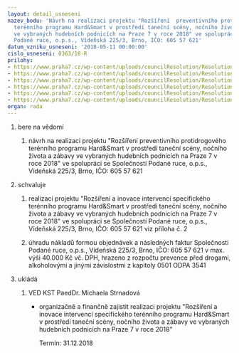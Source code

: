 ```yaml
---
layout: detail_usneseni
nazev_bodu: 'Návrh na realizaci projektu "Rozšíření  preventivního protidrogového
  terénního programu Hard&Smart v prostředí taneční scény, nočního života a zábavy
  ve vybraných hudebních podnicích na Praze 7 v roce 2018" ve spolupráci se Společností
  Podané ruce, o.p.s., Vídeňská 225/3, Brno, IČO: 605 57 621'
datum_vzniku_usneseni: '2018-05-11 00:00:00'
cislo_usneseni: 0363/18-R
prilohy:
- https://www.praha7.cz/wp-content/uploads/councilResolution/Resolutions/29866/export/duvodova_zprava__zverejnit_1~353753.doc
- https://www.praha7.cz/wp-content/uploads/councilResolution/Resolutions/29866/export/projekt~353752.docx
- https://www.praha7.cz/wp-content/uploads/councilResolution/Resolutions/29866/export/vypis735638~353751.pdf
- https://www.praha7.cz/wp-content/uploads/councilResolution/Resolutions/29866/export/stanoviskoOPPUVCR~353750.pdf
- https://www.praha7.cz/wp-content/uploads/councilResolution/Resolutions/29866/export/stanoviskoANO~353749.pdf
- https://www.praha7.cz/wp-content/uploads/councilResolution/Resolutions/29866/export/export~353922.pdf
organ: rada
---
```

<ol class="urzList_view" id="urzList">
<li class="urzClass1" id=""><span name="1">bere na vědomí</span>
<ol class="urzOlClass decimal ">
<li class="urzClass2" style="TEXT-ALIGN: left" id=""><span><p>návrh na realizaci projektu "Rozšíření preventivního protidrogového terénního programu Hard&amp;Smart v prostředí taneční scény, nočního života a zábavy ve vybraných hudebních podnicích na Praze 7 v roce 2018" ve spolupráci se Společností Podané ruce, o.p.s., Vídeňská 225/3, Brno, IČO: 605 57 621</p></span></li></ol></li>
<li class="urzClass1" id=""><span name="24">schvaluje</span>
<ol class="urzOlClass decimal ">
<li class="urzClass2" style="TEXT-ALIGN: left" id=""><span><p>realizaci projektu "Rozšíření a inovace intervencí specifického terénního programu Hard&amp;Smart v prostředí taneční scény, nočního života a zábavy ve vybraných hudebních podnicích na Praze 7 v roce 2018" ve spolupráci se Společností Podané ruce, o.p.s., Vídeňská 225/3, Brno, IČO: 605 57 621 viz příloha č. 2<br></p></span></li>
<li class="urzClass2" style="TEXT-ALIGN: left" id=""><span><p>úhradu nákladů formou objednávek a následných faktur Společnosti Podané ruce, o.p.s., Vídeňská 225/3, Brno, IČO: 605 57 621 v max. výši 40.000 Kč vč. DPH, hrazeno z rozpočtu prevence před drogami, alkoholovými a jinými závislostmi z kapitoly 0501 ODPA 3541</p></span></li></ol></li><li class="urzClass1" id="urzUkoly"><span name="1">ukládá</span><ol class="urzOlClass"><li class="urzClass2"><span><p>VED KST PaedDr. Michaela Strnadová</p></span><ul class="urzUlClass"><li class="urzClass3"><span><p>organizačně a finančně zajistit realizaci projektu "Rozšíření a inovace intervencí specifického terénního programu Hard&amp;Smart v prostředí taneční scény, nočního života a zábavy ve vybraných hudebních podnicích na Praze 7 v roce 2018"</p></span><span class="urzUkolTermin">  Termín:&nbsp;31.12.2018</span></li></ul></li></ol></li>
</ol>